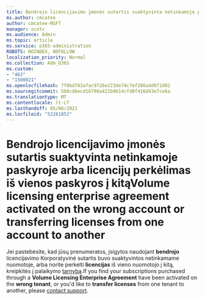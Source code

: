 ```yaml
---
title: Bendrojo licencijavimo įmonės sutartis suaktyvinta netinkamoje paskyroje
ms.author: cmcatee
author: cmcatee-MSFT
manager: scotv
ms.audience: Admin
ms.topic: article
ms.service: o365-administration
ROBOTS: NOINDEX, NOFOLLOW
localization_priority: Normal
ms.collection: Adm_O365
ms.custom:
- "463"
- "1500021"
ms.openlocfilehash: 7f0bd783afac9726e223de74c7ef286a4d971d02
ms.sourcegitcommit: 5b0cd6ecd16798a421b9614cfd0f416d43e7ce6a
ms.translationtype: MT
ms.contentlocale: lt-LT
ms.lasthandoff: 05/06/2021
ms.locfileid: "52261852"
---
```

# <a name="volume-licensing-enterprise-agreement-activated-on-the-wrong-account-or-transferring-licenses-from-one-account-to-another"></a><span data-ttu-id="9aa5f-102">Bendrojo licencijavimo įmonės sutartis suaktyvinta netinkamoje paskyroje arba licencijų perkėlimas iš vienos paskyros į kitą</span><span class="sxs-lookup"><span data-stu-id="9aa5f-102">Volume licensing enterprise agreement activated on the wrong account or transferring licenses from one account to another</span></span>

<span data-ttu-id="9aa5f-103">Jei pastebėsite, kad jūsų prenumeratos, įsigytos naudojant **bendrojo** licencijavimo Korporatyvinė sutartis buvo suaktyvintos netinkamame nuomotoje, arba norite perkelti **licencijas** iš vieno nuomotojo į kitą, kreipkitės į palaikymo [tarnybą](/microsoft-365/admin/contact-support-for-business-products).</span><span class="sxs-lookup"><span data-stu-id="9aa5f-103">If you find your subscriptions purchased through a **Volume Licensing Enterprise Agreement** have been activated on the **wrong tenant**, or you'd like to **transfer licenses** from one tenant to another, please [contact support](/microsoft-365/admin/contact-support-for-business-products).</span></span>